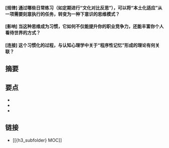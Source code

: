 #### [规律] 通过哪些日常练习（如定期进行“文化对比反思”），可以将“本土化适应”从一项需要刻意执行的任务，转变为一种下意识的思维模式？


#### [影响] 当这种思维成为习惯，它如何不仅能提升你的职业竞争力，还能丰富你个人看待世界的方式？


#### [连接] 这个习惯化的过程，与认知心理学中关于“程序性记忆”形成的理论有何关联？


## 摘要


## 要点

- 
- 
- 

## 链接

- [[{h3_subfolder} MOC]]

